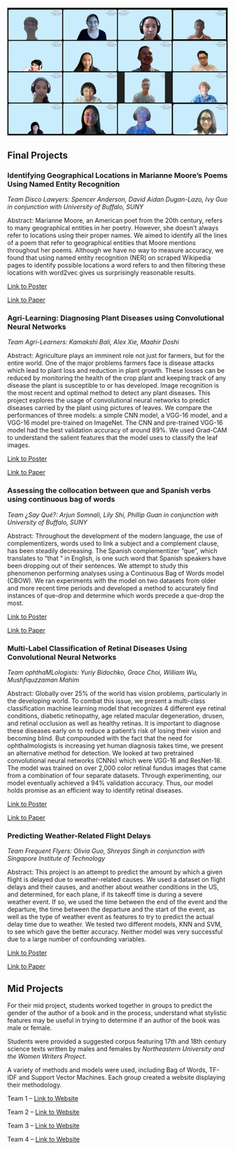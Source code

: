 <p align="center">
  <img src="class.png" />
</p>

## Final Projects

### **Identifying Geographical Locations in Marianne Moore’s Poems Using Named Entity Recognition** 

*Team Disco Lawyers: Spencer Anderson, David Aidan Dugan-Lazo, Ivy Guo in conjunction with University of Buffalo, SUNY*

Abstract: Marianne Moore, an American poet from the 20th century, refers to many geographical entities in her poetry. However, she doesn’t always refer to locations using their proper names. We aimed to identify all the lines of a poem that refer to geographical entities that Moore mentions throughout her poems. Although we have no way to measure accuracy, we found that using named entity recognition (NER) on scraped Wikipedia pages to identify possible locations a word refers to and then filtering these locations with word2vec gives us surprisingly reasonable results.

[Link to Poster](MarianneMoore.jpeg)

[Link to Paper](MarianneMoore.pdf)

### **Agri-Learning: Diagnosing Plant Diseases using Convolutional Neural Networks**

*Team Agri-Learners: Kamakshi Bali, Alex Xie, Maahir Doshi* 

Abstract: Agriculture plays an imminent role not just for farmers, but for the entire world. One of the major problems farmers face is disease attacks which lead to plant loss and reduction in plant growth. These losses can be reduced by monitoring the health of the crop plant and keeping track of any disease the plant is susceptible to or has developed. Image recognition is the most recent and optimal method to detect any plant diseases. This project explores the usage of convolutional neural networks to predict diseases carried by the plant using pictures of leaves. We compare the performances of three models: a simple CNN model, a VGG-16 model, and a VGG-16 model pre-trained on ImageNet. The CNN and pre-trained VGG-16 model had the best validation accuracy of around 89%. We used Grad-CAM to understand the salient features that the model uses to classify the leaf images.

[Link to Poster](AgriLearning.jpeg)

[Link to Paper](AgriLearning.pdf)

### **Assessing the collocation between que and Spanish verbs using continuous bag of words**

*Team ¿Say Qué?: Arjun Somnali, Lily Shi, Phillip Guan in conjunction with University of Buffalo, SUNY*

Abstract: Throughout the development of the modern language, the use of complementizers, words used to link a subject and a complement clause, has been steadily decreasing. The Spanish complementizer “que”, which translates to “that ” in English, is one such word that Spanish speakers have been dropping out of their sentences. We attempt to study this phenomenon performing analyses using a Continuous Bag of Words model (CBOW). We ran experiments with the model on two datasets from older and more recent time periods and developed a method to accurately find instances of que-drop and determine which words precede a que-drop the most.

[Link to Poster](Spanish.png)

[Link to Paper](Spanish.pdf)

### **Multi-Label Classification of Retinal Diseases Using Convolutional Neural Networks**

*Team ophthaMLologists: Yuriy Bidochko, Grace Choi, William Wu, Mushfiquzzaman Mahim*

Abstract: Globally over 25% of the world has vision problems, particularly in the developing world. To combat this issue, we present a multi-class classification machine learning model that recognizes 4 different eye retinal conditions, diabetic retinopathy, age related macular degeneration, drusen, and retinal occlusion as well as healthy retinas. It is important to diagnose these diseases early on to reduce a patient’s risk of losing their vision and becoming blind. But compounded with the fact that the need for ophthalmologists is increasing yet human diagnosis takes time, we present an alternative method for detection. We looked at two pretrained convolutional neural networks (CNNs) which were VGG-16 and ResNet-18. The model was trained on over 2,000 color retinal fundus images that came from a combination of four separate datasets. Through experimenting, our model eventually achieved a 94% validation accuracy. Thus, our model holds promise as an efficient way to identify retinal diseases.

[Link to Poster](Retinal.png)

[Link to Paper](Retinal.pdf)

### **Predicting Weather-Related Flight Delays**

*Team Frequent Flyers: Olivia Guo, Shreyas Singh in conjunction with Singapore Institute of Technology*

Abstract: This project is an attempt to predict the amount by which a given flight is delayed due to weather-related causes. We used a dataset on flight delays and their causes, and another about weather conditions in the US, and determined, for each plane, if its takeoff time is during a severe weather event. If so, we used the time between the end of the event and the departure, the time between the departure and the start of the event, as well as the type of weather event as features to try to predict the actual delay time due to weather. We tested two different models, KNN and SVM, to see which gave the better accuracy. Neither model was very successful due to a large number of confounding variables.

[Link to Poster](Airplanes.png)

[Link to Paper](Airplanes.pdf)

## Mid Projects
For their mid project, students worked together in groups to predict the gender of the author of a book and in the process, understand what stylistic features may be useful in trying to determine if an author of the book was male or female.

Students were provided a suggested corpus featuring 17th and 18th century science texts written by males and females by *Northeastern University and the Women Writers Project*.

A variety of methods and models were used, including Bag of Words, TF-IDF and Support Vector Machines. Each group created a website displaying their methodology. 

Team 1 – [Link to Website](https://mehta-ai-aimlresearchbootcamp22.github.io/midterm/)

Team 2 – [Link to Website](https://mehta-ai-aimlresearchbootcamp22.github.io/Midterm-Project/)

Team 3 – [Link to Website](https://mehta-ai-aimlresearchbootcamp22.github.io/MidTermProject/)

Team 4 – [Link to Website](https://mehta-ai-aimlresearchbootcamp22.github.io/Midterm-/)
